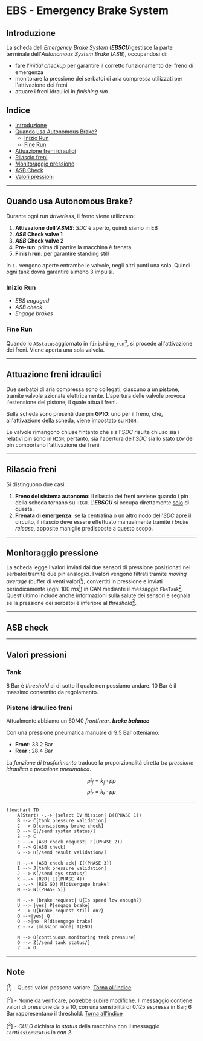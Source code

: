 # EBS - Emergency Brake System

## Introduzione

La scheda dell'*Emergency Brake System* (***EBSCU***)gestisce la parte terminale dell'*Autonomous System Brake* (*ASB*), occupandosi di:
- fare l'*initial checkup* per garantire il corretto funzionamento del freno di emergenza
- monitorare la pressione dei serbatoi di aria compressa utilizzati per l'attivazione dei freni
-  attuare i freni idraulici in *finishing run*

## Indice <a id="indice"></a>

- [Introduzione](#introduzione)
- [Quando usa Autonomous Brake?](#quando-usa-autonomous-brake)
  - [Inizio Run](#inizio-run)
  - [Fine Run](#fine-run)
- [Attuazione freni idraulici](#attuazione-freni-idraulici)
- [Rilascio freni](#rilascio-freni)
- [Monitoraggio pressione](#monitoraggio-pressione)
- [ASB Check](#asb-check)
- [Valori pressioni](#valori-pressioni)
---
## Quando usa Autonomous Brake?

Durante ogni run *driverless*, il freno viene utilizzato:
1. **Attivazione dell'*ASMS***: *SDC* è aperto, quindi siamo in EB
2. ***ASB* Check valve 1**
3. ***ASB* Check valve 2**
4. **Pre-run**: prima di partire la macchina è frenata
5. **Finish run**: per garantire standing still

In `1.` vengono aperte entrambe le valvole, negli altri punti una sola.
Quindi ogni tank dovrà garantire almeno 3 impulsi.


### Inizio Run

- *EBS* *engaged*
- *ASB check*
- *Engage brakes*

### Fine Run

Quando lo `ASstatus`aggiornato in `finishing_run`[<sup>3</sup>](#nota3), si procede all'attivazione dei freni. Viene aperta una sola valvola.

---
## Attuazione freni idraulici

Due serbatoi di aria compressa sono collegati, ciascuno a un pistone, tramite valvole azionate elettricamente. L'apertura delle valvole provoca l'estensione del pistone, il quale attua i freni.

Sulla scheda sono presenti due pin **GPIO**: uno per il freno, che, all'attivazione della scheda, viene impostato su `HIGH`.

Le valvole rimangono chiuse fintanto che sia l'*SDC* risulta chiuso sia i relativi pin sono in `HIGH`; pertanto, sia l'apertura dell'*SDC* sia lo stato `LOW` dei pin comportano l'attivazione dei freni.


---
## Rilascio freni

Si distinguono due casi:

1. **Freno del sistema autonomo:** il rilascio dei freni avviene quando i pin della scheda tornano su `HIGH`. L'***EBSCU*** si occupa direttamente <u>solo</u> di questa.
2. **Frenata di emergenza:** se la centralina o un altro nodo dell'*SDC* apre il circuito, il rilascio deve essere effettuato manualmente tramite i *brake release*, apposite maniglie predisposte a questo scopo.

---
## Monitoraggio pressione

La scheda legge i valori inviati dai due sensori di pressione posizionati nei serbatoi tramite due pin analogici. I valori vengono filtrati tramite *moving average* (buffer di venti valori[<sup>1</sup>](#nota1)), convertiti in pressione e inviati periodicamente (ogni 100 ms[<sup>1</sup>](#nota1)) in CAN mediante il messaggio `EbsTank`[<sup>2</sup>](#nota2). Quest'ultimo include anche informazioni sulla salute dei sensori e segnala se la pressione dei serbatoi è inferiore al *threshold*[<sup>2</sup>](#nota2).

---

## ASB check

---

## Valori pressioni

### Tank

8 Bar è *threshold* al di sotto il quale non possiamo andare.
10 Bar è il massimo consentito da regolamento.

### Pistone idraulico freni

Attualmente abbiamo un 60/40 *front*/*rear*. ***brake balance***

Con una pressione pneumatica manuale di 9.5 Bar otteniamo:
- **Front**: 33.2 Bar
- **Rear** : 28.4 Bar

La *funzione di trasferimento* traduce la proporzionalità diretta tra *pressione idraulica* e *pressione pneumatica*.

$$ pi_f = k_f \cdot  pp $$
$$ pi_r = k_r \cdot  pp $$


---

``` mermaid
flowchart TD
	A(Start) -.-> |select DV Mission| B((PHASE 1))
    B --> C[tank pressure validation]
    C --> D[consistency brake check]
    D --> E[/send system status/]
    E --> C
    E -.-> |ASB check request| F((PHASE 2))
    F --> G[ASB check]
    G --> H[/send result validation/]
    
    H -.-> |ASB check ack| I((PHASE 3))
    I --> J[tank pressure validation]
    J --> K[/send sys status/]
    K -.-> |R2D| L((PHASE 4))
    L -.-> |RES GO| M[disengage brake]
    M --> N((PHASE 5))

    N -.-> |brake request| U{Is speed low enough?}
    U --> |yes| P[engage brake]
    P --> Q{brake request still on?}
    Q -->|yes| Q
    Q -->|no| R[disengage brake]
    Z -.-> |mission none| T(END)

    N --> O[continuous monitoring tank pressure]
    O --> Z[/send tank status/]
    Z --> O
```

---

## Note

<a id="nota1"></a>
[<sup>1</sup>] - Questi valori possono variare. [Torna all'indice](#indice)

<a id="nota2"></a>
[<sup>2</sup>] - Nome da verificare, potrebbe subire modifiche. Il messaggio contiene valori di pressione da 5 a 10, con una sensibilità di 0.125 espressa in Bar; 6 Bar rappresentano il threshold. [Torna all'indice](#indice)

<a id="nota3"></a>
[<sup>3</sup>] - *CULO* dichiara lo *status* della macchina con il messaggio `CarMissionStatus` in *can 2*.
